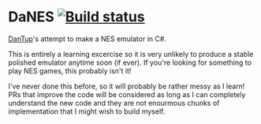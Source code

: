 # DaNES [![Build status](https://ci.appveyor.com/api/projects/status/wkcb84p9a0lr7jla?svg=true)](https://ci.appveyor.com/project/DanTup/danes)

[DanTup](https://github.com/DanTup/)'s attempt to make a NES emulator in C#.

This is entirely a learning excercise so it is very unlikely to produce a stable polished emulator anytime soon (if ever). If you're looking for something to play NES games, this probably isn't it!

I've never done this before, so it will probably be rather messy as I learn! PRs that improve the code will be considered as long as I can completely understand the new code and they are not enourmous chunks of implementation that I might wish to build myself.

